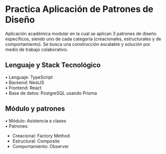 # Practica Aplicación de Patrones de Diseño
Aplicación académica modular en la cual se aplican 3 patrones de diseño específicos, siendo uno de cada categoría (creacionales, estructurales y de comportamiento). Se busca una construcción escalable y solución por medio de trabajo colaborativo.

## Lenguaje y Stack Tecnológico
• Lenguaje: TypeScript  
• Backend: NestJS  
• Frontend: React  
• Base de datos: PostgreSQL usando Prisma  

## Módulo y patrones
• Módulo: Asistencia a clases  
• Patrones:  
  - Creacional: Factory Method  
  - Estructural: Composite  
  - Comportamiento: Observer  
